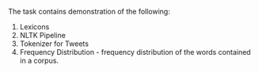 The task contains demonstration of the following:
1. Lexicons
2. NLTK Pipeline
3. Tokenizer for Tweets
4. Frequency Distribution - frequency distribution of the words contained in a corpus.
